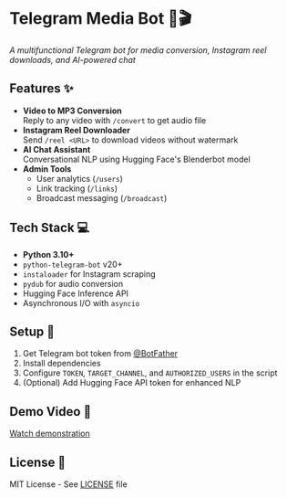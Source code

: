# Telegram Media Bot 🤖🎬  
*A multifunctional Telegram bot for media conversion, Instagram reel downloads, and AI-powered chat*

## Features ✨
- **Video to MP3 Conversion**  
  Reply to any video with `/convert` to get audio file
- **Instagram Reel Downloader**  
  Send `/reel <URL>` to download videos without watermark
- **AI Chat Assistant**  
  Conversational NLP using Hugging Face's Blenderbot model
- **Admin Tools**  
  - User analytics (`/users`)
  - Link tracking (`/links`)
  - Broadcast messaging (`/broadcast`)

## Tech Stack 💻
- **Python 3.10+**
- `python-telegram-bot` v20+
- `instaloader` for Instagram scraping
- `pydub` for audio conversion
- Hugging Face Inference API
- Asynchronous I/O with `asyncio`

## Setup 🔧
1. Get Telegram bot token from [@BotFather](https://t.me/BotFather)
2. Install dependencies
3. Configure `TOKEN`, `TARGET_CHANNEL`, and `AUTHORIZED_USERS` in the script
4. (Optional) Add Hugging Face API token for enhanced NLP

## Demo Video 🎥  
[Watch demonstration](https://www.linkedin.com/posts/shwat_programming-python-telegrambots-activity-7324068497485901825-MZ77?utm_source=share&utm_medium=member_desktop&rcm=ACoAAFheUKYBKwZZDEvvdUkR3gMmMJ6eP8me_zg)  


## License 📄  
MIT License - See [LICENSE](LICENSE) file

